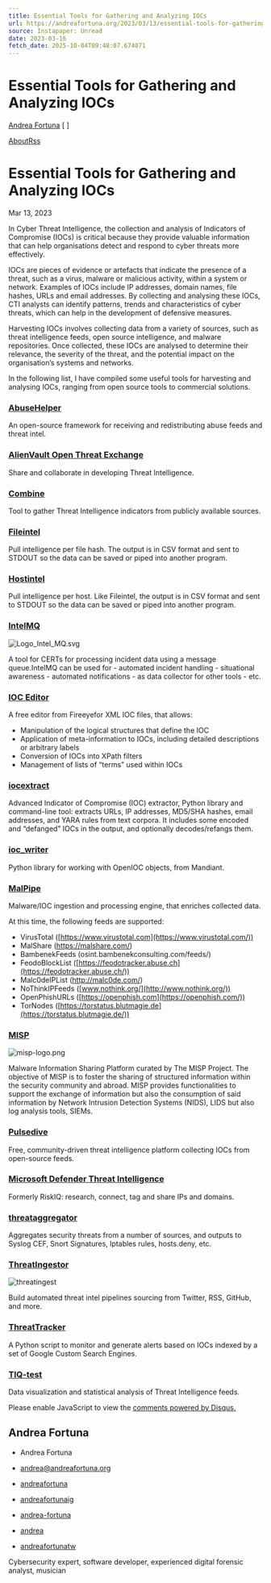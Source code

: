 ```yaml
---
title: Essential Tools for Gathering and Analyzing IOCs
url: https://andreafortuna.org/2023/03/13/essential-tools-for-gathering-and-analyzing-iocs
source: Instapaper: Unread
date: 2023-03-16
fetch_date: 2025-10-04T09:48:07.674071
---
```


# Essential Tools for Gathering and Analyzing IOCs

[Andrea Fortuna](/)
[ ]

[About](/about/)[Rss](/feed.xml)

# Essential Tools for Gathering and Analyzing IOCs

Mar 13, 2023

In Cyber Threat Intelligence, the collection and analysis of Indicators of Compromise (IOCs) is critical because they provide valuable information that can help organisations detect and respond to cyber threats more effectively.

IOCs are pieces of evidence or artefacts that indicate the presence of a threat, such as a virus, malware or malicious activity, within a system or network. Examples of IOCs include IP addresses, domain names, file hashes, URLs and email addresses. By collecting and analysing these IOCs, CTI analysts can identify patterns, trends and characteristics of cyber threats, which can help in the development of defensive measures.

Harvesting IOCs involves collecting data from a variety of sources, such as threat intelligence feeds, open source intelligence, and malware repositories. Once collected, these IOCs are analysed to determine their relevance, the severity of the threat, and the potential impact on the organisation’s systems and networks.

In the following list, I have compiled some useful tools for harvesting and analysing IOCs, ranging from open source tools to commercial solutions.

### [AbuseHelper](https://github.com/abusesa/abusehelper)

An open-source framework for receiving and redistributing abuse feeds and threat intel.

### [AlienVault Open Threat Exchange](https://otx.alienvault.com/)

Share and collaborate in developing Threat Intelligence.

### [Combine](https://github.com/mlsecproject/combine)

Tool to gather Threat Intelligence indicators from publicly available sources.

### [Fileintel](https://github.com/keithjjones/fileintel)

Pull intelligence per file hash. The output is in CSV format and sent to STDOUT so the data can be saved or piped into another program.

### [Hostintel](https://github.com/keithjjones/hostintel)

Pull intelligence per host. Like Fileintel, the output is in CSV format and sent to STDOUT so the data can be saved or piped into another program.

### [IntelMQ](https://github.com/certtools/intelmq)

![Logo_Intel_MQ.svg](https://github.com/certtools/intelmq/raw/develop/docs/_static/Logo_Intel_MQ.svg)

A tool for CERTs for processing incident data using a message queue.IntelMQ can be used for - automated incident handling - situational awareness - automated notifications - as data collector for other tools - etc.

### [IOC Editor](https://fireeye.market/apps/S7cWpi9W)

A free editor from Fireeyefor XML IOC files, that allows:

* Manipulation of the logical structures that define the IOC
* Application of meta-information to IOCs, including detailed descriptions or arbitrary labels
* Conversion of IOCs into XPath filters
* Management of lists of “terms” used within IOCs

### [iocextract](https://github.com/InQuest/python-iocextract)

Advanced Indicator of Compromise (IOC) extractor, Python library and command-line tool: extracts URLs, IP addresses, MD5/SHA hashes, email addresses, and YARA rules from text corpora. It includes some encoded and “defanged” IOCs in the output, and optionally decodes/refangs them.

### [ioc\_writer](https://github.com/mandiant/ioc_writer)

Python library for working with OpenIOC objects, from Mandiant.

### [MalPipe](https://github.com/silascutler/MalPipe)

Malware/IOC ingestion and processing engine, that enriches collected data.

At this time, the following feeds are supported:

* VirusTotal ([https://www.virustotal.com](https://www.virustotal.com/))
* MalShare (<https://malshare.com/>)
* BambenekFeeds (osint.bambenekconsulting.com/feeds/)
* FeodoBlockList ([https://feodotracker.abuse.ch](https://feodotracker.abuse.ch/))
* Malc0deIPList (<http://malc0de.com/>)
* NoThinkIPFeeds ([www.nothink.org/](http://www.nothink.org/))
* OpenPhishURLs ([https://openphish.com](https://openphish.com/))
* TorNodes ([https://torstatus.blutmagie.de](https://torstatus.blutmagie.de/))

### [MISP](https://www.misp-project.org/)

![misp-logo.png](https://github.com/MISP/MISP/raw/2.4/INSTALL/logos/misp-logo.png?raw=true)

Malware Information Sharing Platform curated by The MISP Project. The objective of MISP is to foster the sharing of structured information within the security community and abroad. MISP provides functionalities to support the exchange of information but also the consumption of said information by Network Intrusion Detection Systems (NIDS), LIDS but also log analysis tools, SIEMs.

### [Pulsedive](https://pulsedive.com/)

Free, community-driven threat intelligence platform collecting IOCs from open-source feeds.

### [Microsoft Defender Threat Intelligence](https://ti.defender.microsoft.com/)

Formerly RiskIQ: research, connect, tag and share IPs and domains.

### [threataggregator](https://github.com/jpsenior/threataggregator)

Aggregates security threats from a number of sources, and outputs to Syslog CEF, Snort Signatures, Iptables rules, hosts.deny, etc.

### [ThreatIngestor](https://github.com/InQuest/ThreatIngestor)

![threatingest](https://camo.githubusercontent.com/afdfbc8e1d21fbdd17a1f971b985b0bfa2ba94aa2277909b59ae410e66dc0305/68747470733a2f2f696e71756573742e72656164746865646f63732e696f2f70726f6a656374732f746872656174696e676573746f722f656e2f6c61746573742f5f696d616765732f6d65726d6169642d6d756c7469706c652d6f70657261746f72732e706e67)

Build automated threat intel pipelines sourcing from Twitter, RSS, GitHub, and more.

### [ThreatTracker](https://github.com/michael-yip/ThreatTracker)

A Python script to monitor and generate alerts based on IOCs indexed by a set of Google Custom Search Engines.

### [TIQ-test](https://github.com/mlsecproject/tiq-test)

Data visualization and statistical analysis of Threat Intelligence feeds.

Please enable JavaScript to view the [comments powered by Disqus.](https://disqus.com/?ref_noscript)

## Andrea Fortuna

* Andrea Fortuna
* andrea@andreafortuna.org

* [andreafortuna](https://github.com/andreafortuna)
* [andreafortunaig](https://instagram.com/andreafortunaig)
* [andrea-fortuna](https://www.linkedin.com/in/andrea-fortuna)
* [andrea](https://social.privacytools.click/%40andrea)
* [andreafortunatw](https://www.twitter.com/andreafortunatw)

Cybersecurity expert, software developer, experienced digital forensic analyst, musician